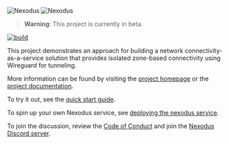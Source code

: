 ![Nexodus](docs/assets/wordmark.png#gh-light-mode-only)
![Nexodus](docs/assets/wordmark_dark.png#gh-dark-mode-only)

> **Warning**: This project is currently in beta.

[![build](https://github.com/nexodus-io/nexodus/actions/workflows/build.yml/badge.svg)](https://github.com/nexodus-io/nexodus/actions/workflows/build.yml)

This project demonstrates an approach for building a network connectivity-as-a-service solution that provides isolated zone-based connectivity using Wireguard for tunneling.

More information can be found by visiting the [project homepage](https://nexodus.io) or the [project documentation](https://docs.nexodus.io).

To try it out, see the [quick start guide](https://docs.nexodus.io/quickstart).

To spin up your own Nexodus service, see [deploying the nexodus service](https://docs.nexodus.io/deployment/nexodus-service/).

To join the discussion, review the [Code of Conduct](CODE_OF_CONDUCT.md) and join the [Nexodus Discord server](https://discord.gg/4RyhDSkWmK).
